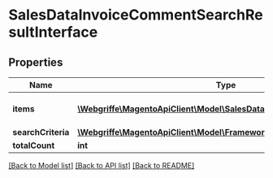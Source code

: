 # SalesDataInvoiceCommentSearchResultInterface

## Properties
Name | Type | Description | Notes
------------ | ------------- | ------------- | -------------
**items** | [**\Webgriffe\MagentoApiClient\Model\SalesDataInvoiceCommentInterface[]**](SalesDataInvoiceCommentInterface.md) | Array of collection items. | 
**searchCriteria** | [**\Webgriffe\MagentoApiClient\Model\FrameworkSearchCriteriaInterface**](FrameworkSearchCriteriaInterface.md) |  | 
**totalCount** | **int** | Total count. | 

[[Back to Model list]](../README.md#documentation-for-models) [[Back to API list]](../README.md#documentation-for-api-endpoints) [[Back to README]](../README.md)


